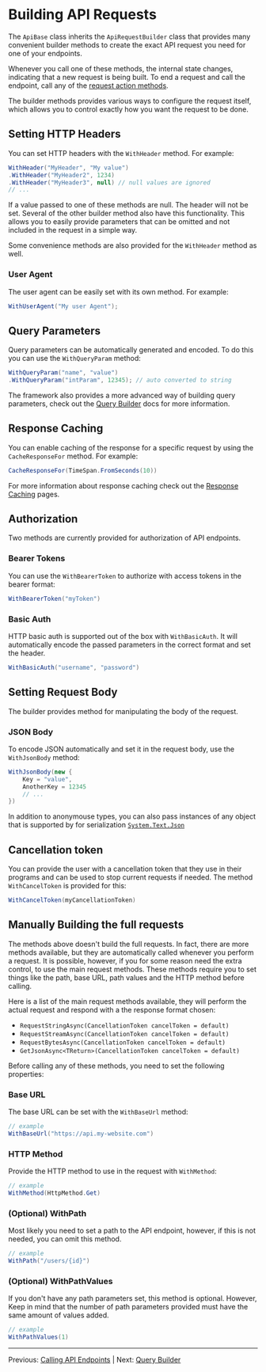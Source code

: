 # Building API Requests
The `ApiBase` class inherits the `ApiRequestBuilder` class that provides many convenient builder methods to create the exact API request you need for one of your endpoints.

Whenever you call one of these methods, the internal state changes, indicating that a new request is being built. To end a request and call the endpoint, call any of the [request action methods](calling-endpoints.md).

The builder methods provides various ways to configure the request itself, which allows you to control exactly how you want the request to be done.

## Setting HTTP Headers
You can set HTTP headers with the `WithHeader` method. For example:

```cs
WithHeader("MyHeader", "My value")
.WithHeader("MyHeader2", 1234)
.WithHeader("MyHeader3", null) // null values are ignored
// ...
```

If a value passed to one of these methods are null. The header will not be set. Several of the other builder method also have this functionality. This allows you to easily provide parameters that can be omitted and not included in the request in a simple way.

Some convenience methods are also provided for the `WithHeader` method as well.

### User Agent
The user agent can be easily set with its own method. For example:

```cs
WithUserAgent("My user Agent");
```

## Query Parameters
Query parameters can be automatically generated and encoded. To do this you can use the `WithQueryParam` method:
```cs
WithQueryParam("name", "value")
.WithQueryParam("intParam", 12345); // auto converted to string
```

The framework also provides a more advanced way of building query parameters, check out the [Query Builder](query-builder.md) docs for more information.

## Response Caching
You can enable caching of the response for a specific request by using the `CacheResponseFor` method. For example:

```cs
CacheResponseFor(TimeSpan.FromSeconds(10))
```

For more information about response caching check out the [Response Caching](response-caching.md) pages.

## Authorization
Two methods are currently provided for authorization of API endpoints.

### Bearer Tokens
You can use the `WithBearerToken` to authorize with access tokens in the bearer format:
```cs
WithBearerToken("myToken")
```

### Basic Auth
HTTP basic auth is supported out of the box with `WithBasicAuth`. It will automatically encode the passed parameters in the correct format and set the header.
```cs
WithBasicAuth("username", "password")
```

## Setting Request Body
The builder provides method for manipulating the body of the request.

### JSON Body
To encode JSON automatically and set it in the request body, use the `WithJsonBody` method:
```cs
WithJsonBody(new {
    Key = "value",
    AnotherKey = 12345
    // ...
})
```

In addition to anonymouse types, you can also pass instances of any object that is supported by for serialization [`System.Text.Json`](https://docs.microsoft.com/en-us/dotnet/api/system.text.json?view=net-6.0)

## Cancellation token
You can provide the user with a cancellation token that they use in their programs and can be used to stop current requests if needed. The method `WithCancelToken` is provided for this:
```cs
WithCancelToken(myCancellationToken)
```

## Manually Building the full requests
The methods above doesn't build the full requests. In fact, there are more methods available, but they are automatically called whenever you perform a request. It is possible, however, if you for some reason need the extra control, to use the main request methods. These methods require you to set things like the path, base URL, path values and the HTTP method before calling.

Here is a list of the main request methods available, they will perform the actual request and respond with a the response format chosen:
- `RequestStringAsync(CancellationToken cancelToken = default)`
- `RequestStreamAsync(CancellationToken cancelToken = default)`
- `RequestBytesAsync(CancellationToken cancelToken = default)`
- `GetJsonAsync<TReturn>(CancellationToken cancelToken = default)`

Before calling any of these methods, you need to set the following properties:

### Base URL
The base URL can be set with the `WithBaseUrl` method:
```cs
// example
WithBaseUrl("https://api.my-website.com")
```

### HTTP Method
Provide the HTTP method to use in the request with `WithMethod`:
```cs
// example
WithMethod(HttpMethod.Get)
```

### (Optional) WithPath
Most likely you need to set a path to the API endpoint, however, if this is not needed, you can omit this method.
```cs
// example
WithPath("/users/{id}")
```

### (Optional) WithPathValues
If you don't have any path parameters set, this method is optional. However, Keep in mind that the number of path parameters provided must have the same amount of values added.
```cs
// example
WithPathValues(1)
```

---
Previous: [Calling API Endpoints](calling-endpoints.md) | Next: [Query Builder](query-builder.md)